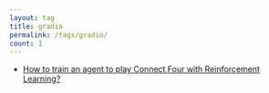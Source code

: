 ```yaml
---
layout: tag
title: gradio
permalink: /tags/gradio/
count: 1
---
```


- [How to train an agent to play Connect Four with Reinforcement Learning?](https://clementbm.github.io/project/2023/03/29/reinforcement-learning-connect-four-rllib.html)
